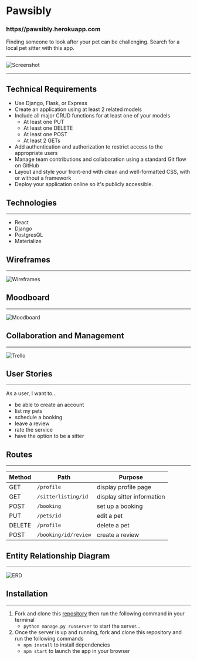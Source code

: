 # Pawsibly
### https//pawsibly.herokuapp.com

Finding someone to look after your pet can be challenging. Search for a local pet sitter with this app. <br>
___
![Screenshot](public/pawsibly_screenshot.png)
___
## Technical Requirements
* Use Django, Flask, or Express
* Create an application using at least 2 related models
* Include all major CRUD functions for at least one of your models
    * At least one PUT
    * At least one DELETE
    * At least one POST
    * At least 2 GETs
* Add authentication and authorization to restrict access to the appropriate users
* Manage team contributions and collaboration using a standard Git flow on GitHub
* Layout and style your front-end with clean and well-formatted CSS, with or without a framework
* Deploy your application online so it's publicly accessible.

## Technologies
---
* React
* Django
* PostgresQL
* Materialize

## Wireframes
---
![Wireframes](public/pawsibly_wireframe.png)

## Moodboard
---
![Moodboard](public/pawsibly_moodboard.png)

## Collaboration and Management
---
![Trello](public/pawsibly_trello.png)


## User Stories
---
As a user, I want to...<br>
* be able to create an account
* list my pets
* schedule a booking
* leave a review
* rate the service
* have the option to be a sitter

## Routes
___

| Method | Path | Purpose |
| ------ | -------------- | -------------------------------- |
| GET | `/profile` | display profile page |
| GET | `/sitterlisting/id` | display sitter information |
| POST | `/booking` | set up a booking |
| PUT | `/pets/id` | edit a pet |
| DELETE | `/profile` | delete a pet |
| POST | `/booking/id/review` | create a review |

## Entity Relationship Diagram
___

![ERD](public/pawsibly_erd.png)

## Installation
---
1. Fork and clone this [repository](https://github.com/kellylarrea/pawsibly-django) then run the following command in your terminal
    * ```python manage.py runserver``` to start the server...
2. Once the server is up and running, fork and clone this repository and run the following commands
    * ```npm install``` to install dependencies
    *  ```npm start``` to launch the app in your browser


